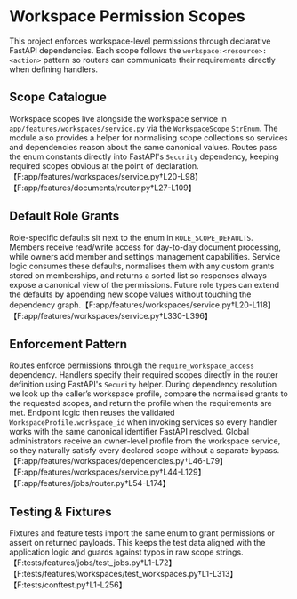 # Workspace Permission Scopes

This project enforces workspace-level permissions through declarative FastAPI
dependencies. Each scope follows the `workspace:<resource>:<action>` pattern so
routers can communicate their requirements directly when defining handlers.

## Scope Catalogue

Workspace scopes live alongside the workspace service in
`app/features/workspaces/service.py` via the `WorkspaceScope` `StrEnum`. The
module also provides a helper for normalising scope collections so services and
dependencies reason about the same canonical values. Routes pass the enum
constants directly into FastAPI's `Security` dependency, keeping required scopes
obvious at the point of declaration.【F:app/features/workspaces/service.py†L20-L98】【F:app/features/documents/router.py†L27-L109】

## Default Role Grants

Role-specific defaults sit next to the enum in `ROLE_SCOPE_DEFAULTS`. Members
receive read/write access for day-to-day document processing, while owners add
member and settings management capabilities. Service logic consumes these
defaults, normalises them with any custom grants stored on memberships, and
returns a sorted list so responses always expose a canonical view of the
permissions. Future role types can extend the defaults by appending new scope
values without touching the dependency graph.【F:app/features/workspaces/service.py†L20-L118】【F:app/features/workspaces/service.py†L330-L396】

## Enforcement Pattern

Routes enforce permissions through the `require_workspace_access` dependency.
Handlers specify their required scopes directly in the router definition using
FastAPI's `Security` helper. During dependency resolution we look up the
caller’s workspace profile, compare the normalised grants to the requested
scopes, and return the profile when the requirements are met. Endpoint logic
then reuses the validated `WorkspaceProfile.workspace_id` when invoking
services so every handler works with the same canonical identifier FastAPI
resolved. Global
administrators receive an owner-level profile from the workspace service, so
they naturally satisfy every declared scope without a separate bypass.【F:app/features/workspaces/dependencies.py†L46-L79】【F:app/features/workspaces/service.py†L44-L129】【F:app/features/jobs/router.py†L54-L174】

## Testing & Fixtures

Fixtures and feature tests import the same enum to grant permissions or assert
on returned payloads. This keeps the test data aligned with the application
logic and guards against typos in raw scope strings.【F:tests/features/jobs/test_jobs.py†L1-L72】【F:tests/features/workspaces/test_workspaces.py†L1-L313】【F:tests/conftest.py†L1-L256】

